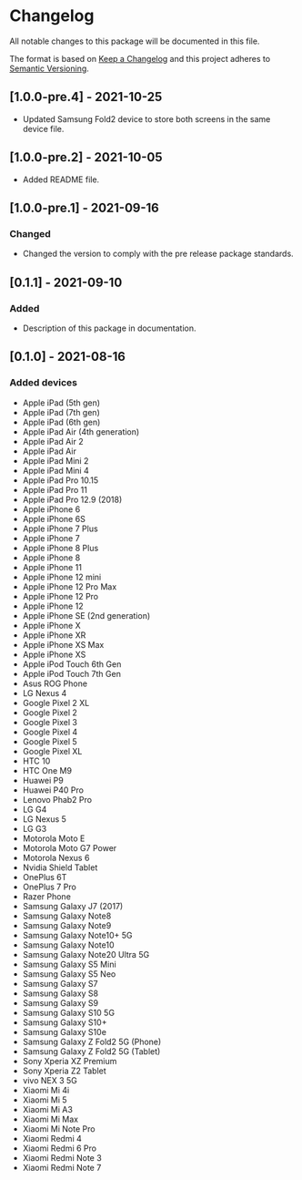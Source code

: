 # Changelog
All notable changes to this package will be documented in this file.

The format is based on [Keep a Changelog](http://keepachangelog.com/en/1.0.0/)
and this project adheres to [Semantic Versioning](http://semver.org/spec/v2.0.0.html).

## [1.0.0-pre.4] - 2021-10-25

- Updated Samsung Fold2 device to store both screens in the same device file. 

## [1.0.0-pre.2] - 2021-10-05

- Added README file.

## [1.0.0-pre.1] - 2021-09-16

### Changed

- Changed the version to comply with the pre release package standards.

## [0.1.1] - 2021-09-10

### Added

- Description of this package in documentation.

## [0.1.0] - 2021-08-16

### Added devices

- Apple iPad (5th gen)
- Apple iPad (7th gen)
- Apple iPad (6th gen)
- Apple iPad Air (4th generation)
- Apple iPad Air 2
- Apple iPad Air
- Apple iPad Mini 2
- Apple iPad Mini 4
- Apple iPad Pro 10.15
- Apple iPad Pro 11
- Apple iPad Pro 12.9 (2018)
- Apple iPhone 6
- Apple iPhone 6S
- Apple iPhone 7 Plus
- Apple iPhone 7
- Apple iPhone 8 Plus
- Apple iPhone 8
- Apple iPhone 11
- Apple iPhone 12 mini
- Apple iPhone 12 Pro Max
- Apple iPhone 12 Pro
- Apple iPhone 12
- Apple iPhone SE (2nd generation)
- Apple iPhone X
- Apple iPhone XR
- Apple iPhone XS Max
- Apple iPhone XS
- Apple iPod Touch 6th Gen
- Apple iPod Touch 7th Gen
- Asus ROG Phone
- LG Nexus 4
- Google Pixel 2 XL
- Google Pixel 2
- Google Pixel 3
- Google Pixel 4
- Google Pixel 5
- Google Pixel XL
- HTC 10
- HTC One M9
- Huawei P9
- Huawei P40 Pro
- Lenovo Phab2 Pro
- LG G4
- LG Nexus 5
- LG G3
- Motorola Moto E
- Motorola Moto G7 Power
- Motorola Nexus 6
- Nvidia Shield Tablet
- OnePlus 6T
- OnePlus 7 Pro
- Razer Phone
- Samsung Galaxy J7 (2017)
- Samsung Galaxy Note8
- Samsung Galaxy Note9
- Samsung Galaxy Note10+ 5G
- Samsung Galaxy Note10
- Samsung Galaxy Note20 Ultra 5G
- Samsung Galaxy S5 Mini
- Samsung Galaxy S5 Neo
- Samsung Galaxy S7
- Samsung Galaxy S8
- Samsung Galaxy S9
- Samsung Galaxy S10 5G
- Samsung Galaxy S10+
- Samsung Galaxy S10e
- Samsung Galaxy Z Fold2 5G (Phone)
- Samsung Galaxy Z Fold2 5G (Tablet)
- Sony Xperia XZ Premium
- Sony Xperia Z2 Tablet
- vivo NEX 3 5G
- Xiaomi Mi 4i
- Xiaomi Mi 5
- Xiaomi Mi A3
- Xiaomi Mi Max
- Xiaomi Mi Note Pro
- Xiaomi Redmi 4
- Xiaomi Redmi 6 Pro
- Xiaomi Redmi Note 3
- Xiaomi Redmi Note 7
